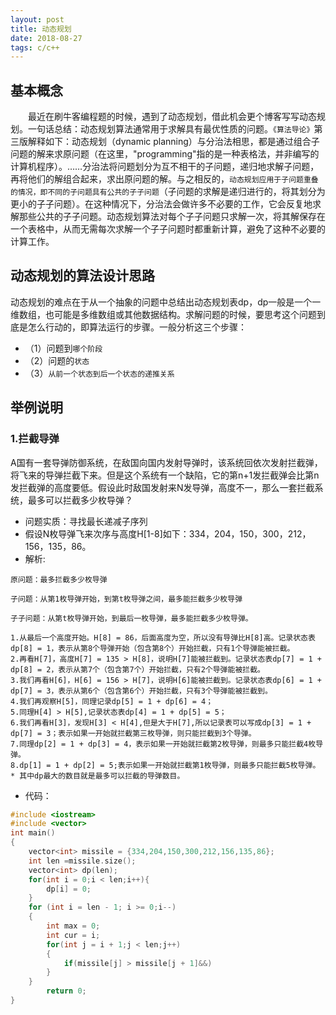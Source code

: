 ```yaml
---
layout: post
title: 动态规划
date: 2018-08-27
tags: c/c++
---
```


## 基本概念

　　最近在刷牛客编程题的时候，遇到了动态规划，借此机会更个博客写写动态规划。一句话总结：动态规划算法通常用于求解具有最优性质的问题。`《算法导论》`第三版解释如下：动态规划（dynamic planning）与分治法相思，都是通过组合子问题的解来求原问题（在这里，"programming"指的是一种表格法，并非编写的计算机程序）。……分治法将问题划分为互不相干的子问题，递归地求解子问题，再将他们的解组合起来，求出原问题的解。与之相反的，`动态规划应用于子问题重叠的情况，即不同的子问题具有公共的子子问题`（子问题的求解是递归进行的，将其划分为更小的子子问题）。在这种情况下，分治法会做许多不必要的工作，它会反复地求解那些公共的子子问题。动态规划算法对每个子子问题只求解一次，将其解保存在一个表格中，从而无需每次求解一个子子问题时都重新计算，避免了这种不必要的计算工作。

## 动态规划的算法设计思路
动态规划的难点在于从一个抽象的问题中总结出动态规划表dp，dp一般是一个一维数组，也可能是多维数组或其他数据结构。求解问题的时候，要思考这个问题到底是怎么行动的，即算法运行的步骤。一般分析这三个步骤：
* （1）问题到``哪个阶段``
* （2）问题的`状态`
* （3）`从前一个状态到后一个状态的递推关系`

## 举例说明

### 1.拦截导弹
A国有一套导弹防御系统，在敌国向国内发射导弹时，该系统回依次发射拦截弹，将飞来的导弹拦截下来。但是这个系统有一个缺陷，它的第n+1发拦截弹会比第n发拦截弹的高度要低。假设此时敌国发射来N发导弹，高度不一，那么一套拦截系统，最多可以拦截多少枚导弹？
* 问题实质：寻找最长递减子序列
* 假设N枚导弹飞来次序与高度H[1-8]如下：334，204，150，300，212，156，135，86。
* 解析:

```
原问题：最多拦截多少枚导弹

子问题：从第1枚导弹开始，到第t枚导弹之间，最多能拦截多少枚导弹

子子问题：从第t枚导弹开始，到最后一枚导弹，最多能拦截多少枚导弹。

1.从最后一个高度开始。H[8] = 86，后面高度为空，所以没有导弹比H[8]高。记录状态表dp[8] = 1，表示从第8个导弹开始（包含第8个）开始拦截，只有1个导弹能被拦截。
2.再看H[7]，高度H[7] = 135 > H[8]，说明H[7]能被拦截到。记录状态表dp[7] = 1 + dp[8] = 2，表示从第7个（包含第7个）开始拦截，只有2个导弹能被拦截。
3.我们再看H[6]，H[6] = 156 > H[7]，说明H[6]能被拦截到。记录状态表dp[6] = 1 + dp[7] = 3，表示从第6个（包含第6个）开始拦截，只有3个导弹能被拦截到。
4.我们再观察H[5]，同理记录dp[5] = 1 + dp[6] = 4；
5.同理H[4] > H[5],记录状态表dp[4] = 1 + dp[5] = 5；
6.我们再看H[3]，发现H[3] < H[4],但是大于H[7],所以记录表可以写成dp[3] = 1 + dp[7] = 3；表示如果一开始就拦截第三枚导弹，则只能拦截到3个导弹。
7.同理dp[2] = 1 + dp[3] = 4，表示如果一开始就拦截第2枚导弹，则最多只能拦截4枚导弹。
8.dp[1] = 1 + dp[2] = 5;表示如果一开始就拦截第1枚导弹，则最多只能拦截5枚导弹。
* 其中dp最大的数目就是最多可以拦截的导弹数目。
```

* 代码：

```c++
#include <iostream>
#include <vector>
int main()
{
	vector<int> missile = {334,204,150,300,212,156,135,86};
	int len =missile.size();
	vector<int> dp(len);
	for(int i = 0;i < len;i++){
		dp[i] = 0;
	}
	for (int i = len - 1; i >= 0;i--)
	{
		int max = 0;
		int cur = i;
		for(int j = i + 1;j < len;j++)
		{
			if(missile[j] > missile[j + 1]&&)
		}
	}
	    return 0;
}
```
